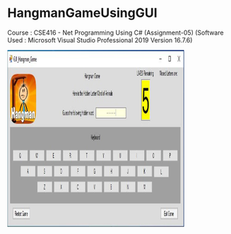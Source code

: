 # HangmanGameUsingGUI
Course : CSE416 - Net Programming Using C# (Assignment-05) (Software Used : Microsoft Visual Studio Professional 2019 Version 16.7.6)

<img src="https://github.com/navidnayyem/HangmanGameUsingGUI/blob/main/GUI_HangmanGame.JPG" width="400px" height="400px">
